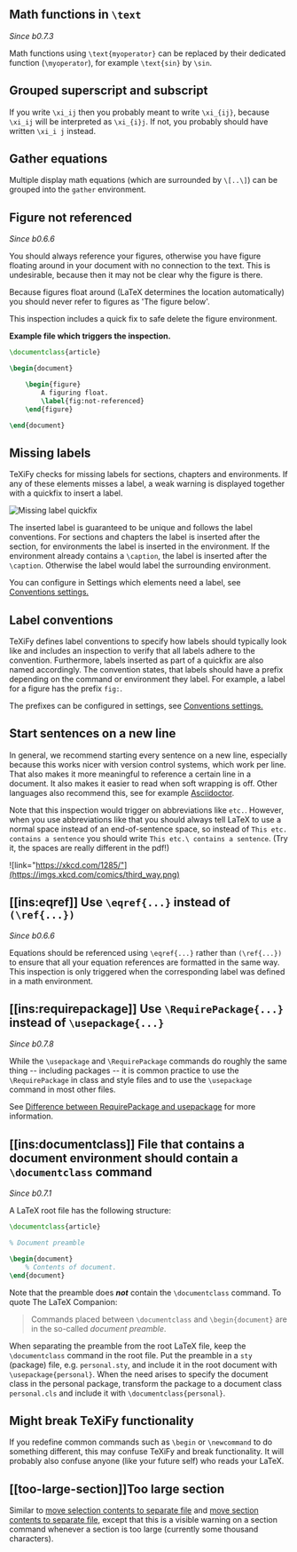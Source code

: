 ## Math functions in `\text`
_Since b0.7.3_

Math functions using `\text{myoperator}` can be replaced by their dedicated function (`\myoperator`), for example `\text{sin}` by `\sin`.

## Grouped superscript and subscript

If you write `\xi_ij` then you probably meant to write `\xi_{ij}`, because `\xi_ij` will be interpreted as `\xi_{i}j`.
If not, you probably should have written `\xi_i j` instead.

## Gather equations
Multiple display math equations (which are surrounded by `\[..\]`) can be grouped into the `gather` environment.

## Figure not referenced

_Since b0.6.6_

You should always reference your figures, otherwise you have figure floating around in your document with no connection to the text.
This is undesirable, because then it may not be clear why the figure is there.

Because figures float around (LaTeX determines the location automatically) you should never refer to figures as 'The figure below'.

This inspection includes a quick fix to safe delete the figure environment.

**Example file which triggers the inspection.**

```latex
\documentclass{article}

\begin{document}

    \begin{figure}
        A figuring float.
        \label{fig:not-referenced}
    \end{figure}

\end{document}
```

## Missing labels
TeXiFy checks for missing labels for sections, chapters and environments. If any of these elements misses a label, a weak warning is displayed together with a quickfix to insert a label.

![Missing label quickfix](https://user-images.githubusercontent.com/7955528/73370333-5a045000-42b4-11ea-8148-971fb0a5858b.png)

The inserted label is guaranteed to be unique and follows the label conventions. For sections and chapters the label is inserted after the section, for environments the label is inserted in the environment. If the environment already contains a `\caption`, the label is inserted after the `\caption`. Otherwise the label would label the surrounding environment.

You can configure in Settings which elements need a label, see [Conventions settings.](Features#Conventions)

## Label conventions

TeXiFy defines label conventions to specify how labels should typically look like and includes an inspection to verify that all labels adhere to the convention. Furthermore, labels inserted as part of a quickfix are also named accordingly. The convention states, that labels should have a prefix depending on the command or environment they label. For example, a label for a figure has the prefix `fig:`.

The prefixes can be configured in settings, see [Conventions settings.](Features#Conventions)

## Start sentences on a new line

In general, we recommend starting every sentence on a new line, especially because this works nicer with version control systems, which work per line.
That also makes it more meaningful to reference a certain line in a document.
It also makes it easier to read when soft wrapping is off.
Other languages also recommend this, see for example [Asciidoctor](https://asciidoctor.org/docs/asciidoc-recommended-practices/#one-sentence-per-line).

Note that this inspection would trigger on abbreviations like `etc.`.
However, when you use abbreviations like that you should always tell LaTeX to use a normal space instead of an end-of-sentence space, so instead of `This etc. contains a sentence` you should write `This etc.\ contains a sentence`.
(Try it, the spaces are really different in the pdf!)

![link="https://xkcd.com/1285/"](https://imgs.xkcd.com/comics/third_way.png)

## [[ins:eqref]] Use `\eqref{...}` instead of `(\ref{...})`
_Since b0.6.6_

Equations should be referenced using `\eqref{...}` rather than `(\ref{...})` to ensure that all your equation references
are formatted in the same way. This inspection is only triggered when the corresponding label was defined in a math environment.

## [[ins:requirepackage]] Use `\RequirePackage{...}` instead of `\usepackage{...}`
_Since b0.7.8_

While the `\usepackage` and `\RequirePackage` commands do roughly the same thing -- including packages -- it is common practice to use the `\RequirePackage` in class and style files and to use the `\usepackage` command in most other files.

See [Difference between RequirePackage and usepackage](https://tex.stackexchange.com/questions/19919/whats-the-difference-between-requirepackage-and-usepackage) for more information.

## [[ins:documentclass]] File that contains a document environment should contain a `\documentclass` command
_Since b0.7.1_

A LaTeX root file has the following structure:

```latex
\documentclass{article}

% Document preamble

\begin{document}
    % Contents of document.
\end{document}
```

Note that the preamble does ***not*** contain the `\documentclass` command.
To quote The LaTeX Companion:

> Commands placed between `\documentclass` and `\begin{document}` are in the so-called _document preamble_.

When separating the preamble from the root LaTeX file, keep the `\documentclass` command in the root file.
Put the preamble in a `sty` (package) file, e.g. `personal.sty`, and include it in the root document with `\usepackage{personal}`.
When the need arises to specify the document class in the personal package, transform the package to a document class `personal.cls` and include it with `\documentclass{personal}`.

## Might break TeXiFy functionality

If you redefine common commands such as `\begin` or `\newcommand` to do something different, this may confuse TeXiFy and break functionality.
It will probably also confuse anyone (like your future self) who reads your LaTeX.

## [[too-large-section]]Too large section

Similar to [move selection contents to separate file](Intentions#selection-to-file) and [move section contents to separate file](Intentions#move-section-to-file), except that this is a visible warning on a section command whenever a section is too large (currently some thousand characters).
